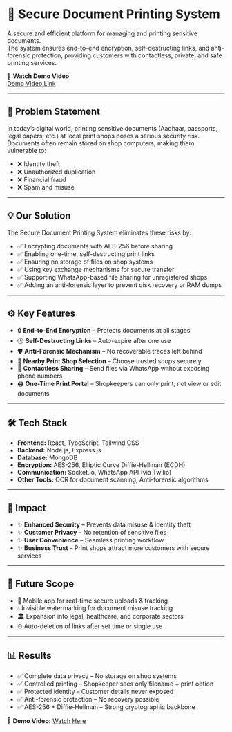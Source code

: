# 🔐 Secure Document Printing System

A secure and efficient platform for managing and printing sensitive documents.  
The system ensures end-to-end encryption, self-destructing links, and anti-forensic protection, providing customers with contactless, private, and safe printing services.  

🎥 **Watch Demo Video**  
[Demo Video Link](https://drive.google.com/file/d/1rL-FqMPwezju4VGNZTVM_utt50XtEvgj/view?usp=sharing)

---

## 🚨 Problem Statement

In today’s digital world, printing sensitive documents (Aadhaar, passports, legal papers, etc.) at local print shops poses a serious security risk.  
Documents often remain stored on shop computers, making them vulnerable to:

- ❌ Identity theft
- ❌ Unauthorized duplication
- ❌ Financial fraud
- ❌ Spam and misuse

---

## 💡 Our Solution

The Secure Document Printing System eliminates these risks by:

- ✅ Encrypting documents with AES-256 before sharing  
- ✅ Enabling one-time, self-destructing print links  
- ✅ Ensuring no storage of files on shop systems  
- ✅ Using key exchange mechanisms for secure transfer  
- ✅ Supporting WhatsApp-based file sharing for unregistered shops  
- ✅ Adding an anti-forensic layer to prevent disk recovery or RAM dumps  

---

## ⚙️ Key Features

- 🔒 **End-to-End Encryption** – Protects documents at all stages  
- 🕒 **Self-Destructing Links** – Auto-expire after one use  
- 🛡️ **Anti-Forensic Mechanism** – No recoverable traces left behind  
- 📍 **Nearby Print Shop Selection** – Choose trusted shops securely  
- 📱 **Contactless Sharing** – Send files via WhatsApp without exposing phone numbers  
- 🖨️ **One-Time Print Portal** – Shopkeepers can only print, not view or edit documents  

---

## 🛠️ Tech Stack

- **Frontend:** React, TypeScript, Tailwind CSS  
- **Backend:** Node.js, Express.js  
- **Database:** MongoDB  
- **Encryption:** AES-256, Elliptic Curve Diffie-Hellman (ECDH)  
- **Communication:** Socket.io, WhatsApp API (via Twilio)  
- **Other Tools:** OCR for document scanning, Anti-forensic algorithms  

---

## 🎯 Impact

- ✨ **Enhanced Security** – Prevents data misuse & identity theft  
- ✨ **Customer Privacy** – No retention of sensitive files  
- ✨ **User Convenience** – Seamless printing workflow  
- ✨ **Business Trust** – Print shops attract more customers with secure services  

---

## 🚀 Future Scope

- 📱 Mobile app for real-time secure uploads & tracking  
- 💧 Invisible watermarking for document misuse tracking  
- 🏛 Expansion into legal, healthcare, and corporate sectors  
- ⏱ Auto-deletion of links after set time or single use  

---

## 📊 Results

- ✅ Complete data privacy – No storage on shop systems  
- ✅ Controlled printing – Shopkeeper sees only filename + print option  
- ✅ Protected identity – Customer details never exposed  
- ✅ Anti-forensic protection – No recovery possible  
- ✅ AES-256 + Diffie-Hellman – Strong cryptographic backbone  

🎥 **Demo Video:** [Watch Here](https://drive.google.com/file/d/1rL-FqMPwezju4VGNZTVM_utt50XtEvgj/view?usp=sharing)
